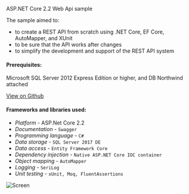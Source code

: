 ASP.NET Core 2.2 Web Api sample

The sample aimed to:
- to create a REST API from scratch using .NET Core, EF Core, AutoMapper, and XUnit
- to be sure that the API works after changes
- to simplify the development and support of the REST API system

#### Prerequisites:
Microsoft SQL Server 2012 Express Edition or higher, and DB Northwind attached

[View on Github](https://github.com/StupeniNET/OMSWeb)

#### Frameworks and libraries used:
- *Platform* - ASP.Net Core 2.2
- *Documentation* - `Swagger`
- *Programming language* - `C#`
- *Data storage* - `SQL Server 2017 DE`
- *Data access* - `Entity Framework Core`
- *Dependency injection* - `Native ASP.NET Core IOC container` 
- *Object mapping* - `AutoMapper`
- *Logging* - `SeriLog`
- *Unit testing* - `xUnit, Moq, FluentAssertions`

![Screen](https://github.com/StupeniNET/OMSWeb/blob/master/OMSWeb/Screenshots/screen.PNG?raw=true)
